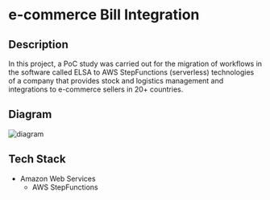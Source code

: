 # e-commerce Bill Integration

## Description
In this project, a PoC study was carried out for the migration of workflows in the software called ELSA to AWS StepFunctions (serverless) technologies of a company that provides stock and logistics management and integrations to e-commerce sellers in 20+ countries.

## Diagram
![diagram](project.jpg)

## Tech Stack
* Amazon Web Services
    * AWS StepFunctions